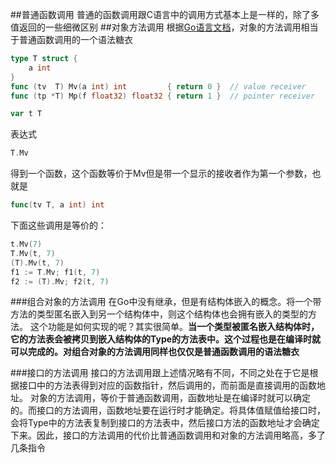 ##普通函数调用
普通的函数调用跟C语言中的调用方式基本上是一样的，除了多值返回的一些细微区别
##对象方法调用
根据[Go语言文档](https://golang.org/ref/spec#Method_expressions)，对象的方法调用相当于普通函数调用的一个语法糖衣
```go
type T struct {
	a int
}
func (tv  T) Mv(a int) int         { return 0 }  // value receiver
func (tp *T) Mp(f float32) float32 { return 1 }  // pointer receiver

var t T
```
表达式
```go
T.Mv
```
得到一个函数，这个函数等价于Mv但是带一个显示的接收者作为第一个参数，也就是
```go
func(tv T, a int) int
```
下面这些调用是等价的：
```go
t.Mv(7)
T.Mv(t, 7)
(T).Mv(t, 7)
f1 := T.Mv; f1(t, 7)
f2 := (T).Mv; f2(t, 7)
```

###组合对象的方法调用
在Go中没有继承，但是有结构体嵌入的概念。将一个带方法的类型匿名嵌入到另一个结构体中，则这个结构体也会拥有嵌入的类型的方法。
这个功能是如何实现的呢？其实很简单。__当一个类型被匿名嵌入结构体时，它的方法表会被拷贝到嵌入结构体的Type的方法表中。这个过程也是在编译时就可以完成的。对组合对象的方法调用同样也仅仅是普通函数调用的语法糖衣__

###接口的方法调用
接口的方法调用跟上述情况略有不同，不同之处在于它是根据接口中的方法表得到对应的函数指针，然后调用的，而前面是直接调用的函数地址。
对象的方法调用，等价于普通函数调用，函数地址是在编译时就可以确定的。而接口的方法调用，函数地址要在运行时才能确定。将具体值赋值给接口时，
会将Type中的方法表复制到接口的方法表中，然后接口方法的函数地址才会确定下来。因此，接口的方法调用的代价比普通函数调用和对象的方法调用略高，多了几条指令







